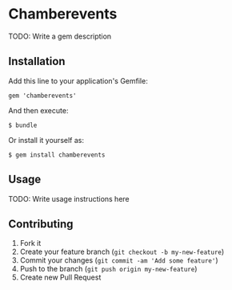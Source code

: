 # Chamberevents

TODO: Write a gem description

## Installation

Add this line to your application's Gemfile:

    gem 'chamberevents'

And then execute:

    $ bundle

Or install it yourself as:

    $ gem install chamberevents

## Usage

TODO: Write usage instructions here

## Contributing

1. Fork it
2. Create your feature branch (`git checkout -b my-new-feature`)
3. Commit your changes (`git commit -am 'Add some feature'`)
4. Push to the branch (`git push origin my-new-feature`)
5. Create new Pull Request
